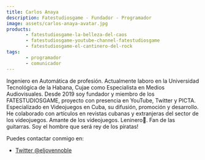 ```yaml
---
title: Carlos Anaya
description: Fatestudiosgame - Fundador - Programador
image: assets/carlos-anaya-avatar.jpg
products:
       - fatestudiosgame-la-belleza-del-caos
       - fatestudiosgame-youtube-channel-fatestudiosgame
       - fatestudiosgame-el-cantinero-del-rock
tags:
       - programador
       - comunicador
---
```

Ingeniero en Automática de profesión. Actualmente laboro en la Universidad Tecnológica de la Habana, Cujae como Especialista en Medios Audiovisuales. 
Desde 2019 soy fundador y miembro de los FATESTUDIOSGAME, proyecto con presencia en YouTube, Twitter y PICTA. Especializado en Videojuegos en Cuba, su difusión, promoción y desarrollo. He colaborado con artículos en revistas cubanas y extranjeras del sector de los videojuegos.
Amante de los videojuegos. Leninero💙. Fan de las guitarras. Soy el hombre que será rey de los piratas!

Puedes contactar conmigo en:

* [Twitter @eljovennoble](https://twitter.com/eljovennoble)

